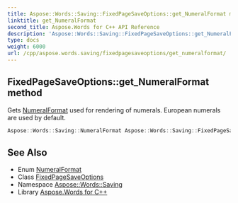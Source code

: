 ```yaml
---
title: Aspose::Words::Saving::FixedPageSaveOptions::get_NumeralFormat method
linktitle: get_NumeralFormat
second_title: Aspose.Words for C++ API Reference
description: 'Aspose::Words::Saving::FixedPageSaveOptions::get_NumeralFormat method. Gets NumeralFormat used for rendering of numerals. European numerals are used by default in C++.'
type: docs
weight: 6000
url: /cpp/aspose.words.saving/fixedpagesaveoptions/get_numeralformat/
---
```

## FixedPageSaveOptions::get_NumeralFormat method


Gets [NumeralFormat](../../numeralformat/) used for rendering of numerals. European numerals are used by default.

```cpp
Aspose::Words::Saving::NumeralFormat Aspose::Words::Saving::FixedPageSaveOptions::get_NumeralFormat() const
```

## See Also

* Enum [NumeralFormat](../../numeralformat/)
* Class [FixedPageSaveOptions](../)
* Namespace [Aspose::Words::Saving](../../)
* Library [Aspose.Words for C++](../../../)
